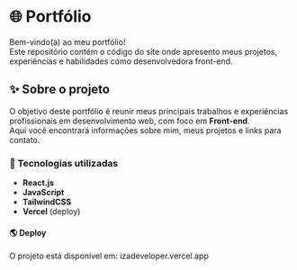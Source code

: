 # 🌐 Portfólio

Bem-vindo(a) ao meu portfólio!  
Este repositório contém o código do site onde apresento meus projetos, experiências e habilidades como desenvolvedora front-end.  

## ✨ Sobre o projeto
O objetivo deste portfólio é reunir meus principais trabalhos e experiências profissionais em desenvolvimento web, com foco em **Front-end**.  
Aqui você encontrará informações sobre mim, meus projetos e links para contato.  

### 🚀 Tecnologias utilizadas
- **React.js** 
- **JavaScript**  
- **TailwindCSS**  
- **Vercel** (deploy)  

#### 🌎 Deploy

O projeto está disponível em:
izadeveloper.vercel.app

